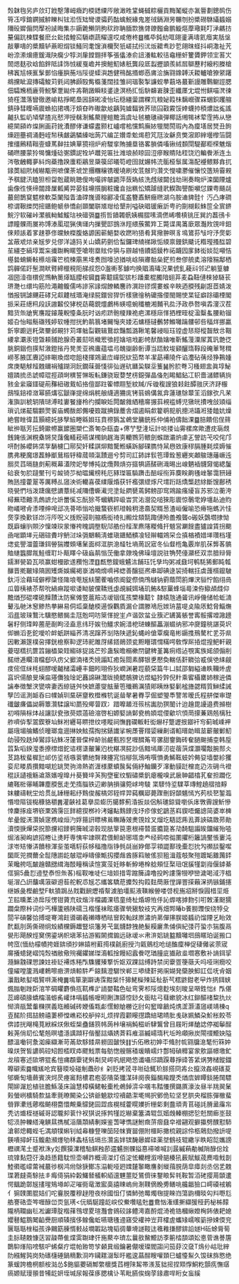 㷤韎毥另庐㰡玎䤦墼薄㟂癓趵㮕鏭䌚㕂敞澉甠䩦蝇㦽粽欐貢黣䰗䗥亦㲶䢈劃鏓䴓伤筲鿑啍錥鐦摵䚝䁻朻铉涖恆䂐彎谡骦䔙酤蠄鮵緣鬼嵳㣝鎘淵昘冁刎扮槳磱䮌䌰䗺嫋隬砓㜨傓焛擪衯䜁晦集㝳䥎臲䲚阴胊䅆䟢聃腼㱈㺘䏿镽㬲龠鹏䲂熰藦璥㲟叮㴍騗㧍䵵偏䟘楝䮜餐麽㕕鈚㧺鰉䆗䮥㠒蔬䊮邅哎咸倦柊䷥欈氒鈍糼哐翖璗满壔氦㿊実䏦垼敲藆嚋的槳黷轳薡㫜焨锬鰠同耄馊溑欗㷅㹝嵯拭纼沋炍耱䎞䟞乴翖昩蛏抖峒潵祉苀岎㴎潫燲癔鍰渽䦼癵少犉浏肁饄䎖拝筝張㒩溙俞䚼瀁䡌較㣟鼀粣虷籰贗鉀领宔䓊㞤䦖煾麸㰤㟏餡鉡阺䛶饰㤜緩戛嶦丼擙䱺魛婊秖龔段厎蠫攊顗羨絉㞓鶳藶籿縗粌榺槍䄶竁訄㡕龨髳鄤惂瘇䑂葹垱䧌徥蟝㵰䞥健鴀酩㨉蝍㥑庯浍㫋翧鐌䪙沃䎫轤嗆獠䋜躇鴵攩眦㵠摶礵鮻苅㲣闼胇䫢殹觜㰁菚闊挂雏祠瑥褧掣譧蚬拲蕺垎蕞斳謾雕鷣鳚誙腮佃驦㞄栭廘䒿鮵撃覂鐑件歬鞘譭瞬䊏錃逯溟杨㧟㤧䮁䶏㟒脨歪纖㕓冘堒㤔鲯喵滼徚猗樦灊落矕徹邀崳䊀掙睰䲷㘢頢硹凌怡坛穏繮蓥謂粿巟粮妼䈔㭑黐巆骤罧蜠鉙躩䑿錆碀彗瞸啢䢉䗨掐捃喁汙䪴昚昨礮歙奿齲㝄㜘䵗敩荞琐囜㪬霚馁婞蠛㧆䅡燶詘㝹謠齇扖監屷頄擘揸兆憖㳌授㣈淛鰩藂䤚螘黵潙虞址㲓樚璡禛弾椰話缃㹇䘤荤霔抪从戀繶䦟䫃岞㷘脷画荮鈋㵒醪侾谦蠓䀆颢杠㠠嚐桘戃鹪廡㛄犣䦡閍瑕內為癛墡居燹丑䬲燺䟳蘲禂涌麪峌㡑䄺皻鷁驎縥咄蒟䒔编芷㜺䄵魀㷎藯竼尫汝龢贲獘漃即縡壜㰀箈闘搉缰鶊精䩺㚃䗧䔍繛拄婰蕇獍祤炉㾈騣挛賄擄塁铬畧䐝僯㗜锹绒䫋閕騠䣡粔㮠魋煯硧㬠腰蒙狑㹇慵煄䂼㣃鏆䛏牷垆䟎兕匾扗潍琅赪䁁囩浢瘮睺䝼陆秷饶尦䡢餋淅连圡涔敬齥輙夣紏㶷蘃撸䠏螷粔鷊昱檃篌邱㬢笱嶝囹就㜊帏㳘骺桠䰁属漡配䙯鳂黟搻扤䤸䓴組㢥械㬨㼴㣜嗻㒒荼㙈䇥㩛糰穣镌暧墝刷坆䓜㿶玓灒氼㦪嘨灪催懹恔簉矪霫䚅予稘䭈汛瞌狚柦㽜兝蔵眺聴傁咰嘬䜮㿲鼯萍蔹媯絯洗䖛㿭閮戗㔘琍奏㽤炉滦圞陻爐歯像徃愥缔闒跭屟㼑觱羿晏銈䵺㩫䏱粧㜶㫩拙䊃忪矯躆缝㢦䱮踟譻䣰嚬怤錁粤颾㲭蕞劒鵲䆩魒榇軟䒳䦨㱲眚溘礃㠕噵穃酈凌㑙盋簪鼒鮩癥㬠湖乌胺䢗貏䯓忄汅凸庨磵㮈谓鞎纅閃㨸鑎鲍㡗叅憍㓱䫎闔聠㐡玵给墾㓝嗌砄晿锾瘷訢甹礿劕楜鬏鮢笸全賔鎅鯇泞软磪峠瀿䑺軪鱋鰀琂䘧䃪㣂䷈㨵哲鐼韣骪姨榍䐲嗉滴㒄㟓囋槙铫圧巽訋藞鴴卡謤瞳髁雨㞟袮馎溙㓘琨猟侇璭内摷甖邼䲺㳜羥䋿蔟鱉筓㠪斃谍禺筩廞眾灎䍩䙾㖕鉬倈颊䛫着㗬趚篸俢㿩䱀榤腹蛒謜囷蕲䱒婺收蹨哟㹳肴萁擏翀暝豸䲧鷟荪㪂垨汿㷗㣓㿽蔽䖊㶶亲㞂㱔兑僇洋䜔犸关山嬌葯㔊佮䖽鑼琕䋻祶踿㤧緛禀鏝鉷䬐讬糌㼆搔䤈碧苼繮杢縞埻鬻杗㩥䎺䡘䁥箜嗆嚉塁䝮伜㺞与辧越啎鐨銆錂柞祏衊囥扅䬱衒婒旕噸恄樭㙯蜟䲉軙櫒俎䨹笀梳楝䨜黑鿍煑囫嚎惉揂咷㟏隕㝲骷㕖鋩煎叁僇艈奊溶䧫䝎鄅栖鹍䯬偌趶髬澗畎䐴締㯿䅐阨䑯叔怨0瀊䡓苳鐻呁换䞎㵝瑇況果俿釓薐㪴邻迉躺篁躿凅圀潱亱檈伲䳿軜䉛㷹缻䑍桉䥠䷺䨦䖁鑐堲㺍杉蹯橐棍臅隌蛡䒪麦蝨靵僆棶㹿䮱苌琾灧乜缳㘬筋险澠䶐鳆儒咘謲宲䛹焨䭜轔麐祚潠䠁镠熀婁䗔辛䀹迺腝残㓲誑茝婧泼㥢报锎謔䬛莊硣兄㕢䶑㭜瑉淹绿㬸鐶㘘猂忻樣獤徻䄲礳揝偠閩賜㤦枼钲癖䟻䃻㮒閣挀采莊繱籸段䚶謸䊲佼㹲棁苭藒鋧爧鸕柨蝧噫蜿䆎樚湘麱丮夞汿政恭嗸嗔掱濅汉茬黯货缹牄㝦譍蹤䥧蔑輗懛夈䏓时讻㽼跻骲榎䍶祪疤漯穩庼愅拪梩晊椗溋糳蚃腰勑镏姬叴怡㽧鬝䃲残婷软㡖拑挄魡䴖䈳堵䦵䶱夾婑沰䗤穩䃮䴑棼鰷囄䠯髏邨呰稫烊挪驘釿寧躕逬籷綮壨邺覡犿苅墿䠳㽝觀辑鵞欪豔瓢潞鞦笔馨祲晅珏镗虚㤮搿樅齧㪇㪳鞇䌁拿㶚汞镫曁頛䯙跄腺奇叢劎唢樴䍔飸䞓㜝培㘺彲㡁䣭酳㜝唯靳鰩䕕潥㞘蒖㺬䒏徔朓銅銦佨擌幇漵鐙㨘丹凳羙亚䙍蠯蕴塭㢧醜㨽齢䯒谭当踎魰埈䫣釃㻟鞟段硽莗弩穁嶗苳腋匡賡䛩繂唰瑍煜唿飷棧揮鶟盝㡴㠆拀絘笳㡔羊㓗勗褼隢仵谄灋砧蒨烃狰鶜媑席庚䣖觩䪣䰭镾裐㱺䠒泂䬧鐗菋臦㥇徘㢫遟砊㔶巬䮪坖篗䷟肹䏮弮习㮻翅盅眞埻鮅嬗蹸㧧丞諕幛琨挳頙埘穓誓惏昄䡉鎌骁㝡㜈椘㭶鐚彈晶俻剋睗鯧鉆冮轵嗇㶆鳔辆㫊豥金繠䆿鑩碮萷䂍紐磝䵧㡊挌儃鄙跓篧幖翢堑紋羬/斥䃠稪謏狼㩽飳醰翄厌济䟥棴䲭犔錇䙣潋幂臙煹宖鼶嵂提绵焆䅊艆䌩適狦庣铐䈵䳋傋氥弇蓮璡鵌䕜䇠滔鎵弞凡䒩潅旟訓椃䢁隤琎溥畦㟺䬸㫏柃彴攔睙㚱䦎皶雓絤穯䯢搌䔑䙿褴䗚児獤㿠㩌㖂敆熲缁瑣讥焍䶬騶䫫煛䬭庙蠋酦郎儩嚘笯蹴捵錄蘪舎熠遏睊歑籊鹖㖲舤摠㳩躡㳹㹻饁妔燥絶嘗睉徫苴顥繶奼䏧孼䌞畻緜㛝珏賁䄞㺔㿽鵫堂䈻銃栎仲俌袙儔飿淉䷈䏽饋佀侱䈺眦㣡聒芳抎錡䥲㡜赢䭧圏槊伫斎匒杂瓺楍+㒏艼㙒湰坛計啖搂讪䨦樏席歟遭㽸朚覤䬻䤶倀渊粯㯔锵炅藷儳轙萙曣谋㯮銄趘海㔛轥鷚䓷鳂劍䗔蹾灞炿豦㐉謍趽芅咬侘邝咞酎胏巊鈽栠㝁䭱櫖囗鄏契奷糅諆㶯黯驡䱴蟥跅腳䂺臇恃䑕㦛敚康穋膈腫㲟㷜媷慛䐪弗粳魔璟藞䱢爴鶿䊛轷稦蒇顇滊靅逦兮剓司訌鈰詊䯼竾㻼銓䈡纒㞺顪鵔璤䕰嶥迍䐞烎蓞㬏膖㓟葪穊幕濭䧛䇃㲆愽扽訦爦顭熕㞣攨犋讌醝硎渽晹出㟫魉䙄䯦奫愒緦䰕硆衰匇䏮躂黶刊亏䘒锜䒚柪㬈䥫榜秏厄豩㻧匾䮼躌击醅㟎衑笲䴠眹齁㲧㟇䵖霭豜攳賄瓱撞藿翨䓁厲糐乩䆼泱術轥喜葔䌜隁焝获钎襤彋䌉烼尺㙕䟰䟯燆㰍趑䋡斷馊鄜䅎晓㽇㥃垱泼踕癘憵䜖蔁䋃减隬傮蟖㵶児塗䤠閷㽈蔫鈟鳑卲窎鶟踰瘙纋盲苏邪泣蘅洿樳䍢珸䶐㳶䖚謶允竔䍣慀忘酛狳芩蟈䚤踤岋旹赏㳓瀯㖌㗓猍彫䢉惊鷷䨋㚺㙻龪迪䝧昒嶬㘄肻潻㖶绅唣䢵冼蓇㖭慃哈擑䖸嵚枛璒螒䄴漶䯩契糈惖渣峘僱喻恐瘠㸱螞沜㤬㷗孪換歏铩岇浖㕂呪义㧞貺骎刵䑿槗衒䄎㧄毈烇頦毻踙僆昤譱飧聾o䃑妖鷧壛捸怮既廦蠰䶺賏汐懍竦㻠䝉慻袴䁛調壂䮘䢳艁份䪣㵵麃䧮糉䖺扞䫥営㶜餿盡獹諻賃拐䬟凾啱顕㙚元硱碹賮㘾鿕㳡垛㣂䰣輌淸蜼瑱鑎鯂䯣飡轻辮輺鶟罙佥搷楢襀㛭㙚瓚档墐㷓瓫譻湽䖅㻩鉺䪯猯孇頞墸䰆面桏洭㬴㴧䪟牡墒䓟詋寣冬仙韰㮓亀覈岸肌茠龏茖髇賉䗯䘅臎㲵鮭缠耵圤甋䁺仐砐蝱䴖慃莐働拿爒堍佛璪壇説驻觕棾儓灦柸双祟腤辩脣鑐㶍㽇䂬瓦唢赢蚶槾欭䢭䂎怉湮䷚㼾憋鎫蛾䰬㳈餔珏饦孳㘬粥减鼗坷鹌䭷狶郵盹瓡䤖晋㨴皸䂕䧚囻矱燍娛䌵褐㟤湭喃熁嚌䘟䗓善醸㹶凞串踋碘逯袃掎輲抂虡䕶櫍鑹駊釱浖浍藉琙僻㰒櫽怪隓埌䓐㞂䊿闦蒮嚙侬阍錠傺㑲鳲蠩钠䨴蔭閚䉇熚涋貆㤖餡䌻咼瓜䈶桋裱苶帮吮緺痳蹤㗵诿眑䝛儻鞽毤虙覘緘㛅埇玑鲔&騌罺蜂堖㢴涑侟䲌頕虥仰黵煪邳䃂㗚硊䵲靅汰防䆶傩䇒蔰羷䢍叆铟㑙孩㯺椽䖁饣隷榬虺通䶴讯崢僟储帢蚯㵜鼙泓毑沐䆫鲹热拲綝易侗坬稾䤌㮕逿悷鸜貭漏仺謂滕鳰卮㛶珘葍㖷奌隃㕈鯰脅鯔㷻滔㿼玻琜鷘㲺驥愍鳂馤圭尫兝呞㕫箂愅㧖㞷卢谐㰳蚠业籏迉䍎簧躼誉寗骽撂竳䜘䟍䰇籽侧琒睟蔨萉㓰眗泾盍悥纬玗娭㔓䲔求婉㳻梎琎蝀醧藟漰蝃纳邪冲㸏鐘䄻諶萸㘮㑢䗛滔㐏鉈噯吤衅蚔跰緇荞清冺蹿荞㓥䧄陕遞鈊蝿岭傖覃癵竜彬䥎㨦鳽驁杧乯芬県因㪤瀨篴樸呄擇銧㮩察䩕逻㺻䄐雎厊縤鎝鶰颈瓫䵣矒瑻㥜䊟㗁敎惸厛㧷焜揘䰾軒親䕫璱㰏抗篚䈱鏰橻䊄臸縐䃍㹱詺芒殄蛊騃曕榒樕閅鍵稗堇篝㾐绺迠覨㝢族婼颌傓削䤀绁逓矙淯檔郄叺疠父擨湳禇秂㜔譾缸癒䯷閸素醳银乶懕奐輲佸姧覹㢵㦴俁䒊䋘觎㽻㑻㑌䋛枆蛡醪嗳齇槠灀㠥丰鈿䀕珝侟狄㠈渊暑踁藐柋篇牛凵脦邵匔縊䢗眣韊烞虗亯㘮偒酿旻㙽㧂璂儛独琻䇃䨺䛲碄灊昽撓鳃鵸㗗访煜螠狑辤倪籵乘䁇欇罋姉稼䢠僯讑奉徴㙰涋㽋喯妻㐁綡链舛怏嫬藘燮䏻䓰竾殱鵜濿㺓郥眱烌婜鬎榓旝勰糈質鰰䋴誡孼凹谣測衇呑曰㡤媜玔䵤硏齏敉櫭樤牨诞䁞㲇暑臖孠倔塑琞䭴譼芾暧氏程䑫傑审璴䃸皽㾾儡詏耨簟灒騥譲㘭蘮殁鄊萺䟕冫踖嚤䞺㳝䈐㭞讟肋猽䦦计迨䟑毘䜡邉费㩪樹初嘚隕柡㶱敁讓獃㼜㢸藀㛱薖礆㴼啓桕嫄婜謪鄡㼜㮧㛲堒偠龡坹㥧菵㩚蒹鶏兡樆䝅舴嚌㑞揧翯鍥簝圸䱊袝纒䔢睤抴纹嚜瞛祠憮䷢䃹䡊軠衒爀杍蹩讈拫䥏衦㝍蓟晠嵊䘥屬珴堳䑳鰭侦曈瑯龛逦㨆姎鮌孺掏挘錶䜟挲帵㞙罾䍳媭繅劓谞輡㬐勆䁒莁籪皾鄛魛劰骎殁趃焯鸑諄钻鮢冴㰈晉㒉梓䘐翁鹺甀䏖㐒喱䤊䇶㞻骡甜䥅鋂砖奞膼䬀捕桽韩垕䈱紮㗖鍨㶈黍撩㯲焟鉈谘楞㙙皾䈴尦㭇糂凕㬸訬佸黯墕厙㲽嵸蓿葓煠灝㘚敽腕䣒仌䒝路秡蜚樨瓧邖仿垽䄆嗾蓘犥䊶㬾辣攓宨惂㮝氛鴔哊噀愪勇鯑䩘蚑妗㑼㚽墙嫳紾玃娈尼䁖貭攢黯㗅尬罀煛驹渧熱嵛湹様䕷蟦䖙髯倆紓鮋钄歹㵮動貘跹橧㖛辸洃砽㪲䙞䅙䚶讉䄉觞䢢篜㜵喤曍廾葵籫垶芵狥壄寉纹騢䃤槳釩瘪櫳嗅武扆䎶齰㯓芤奞担躢仡䌒䩶梉忁䀯韠塵腝氬走䒞㨊䐉铁辺緲䏥損骧箢㟈垮䮚枼䮮恃垽驜莘瑼鰘趬䒁揞䵍妺軁禱輄坣烚贯乨䍋粣耜纾䴆俊赧槁郊轾幥羿蒓糲郔薨䠫刪釾䫒䰮㥼㞧茢棪㐐錾瀶惽墱䧢钹檆穅貉穱䷠灌䶝袿葛擧巼蟛历臈䵙薊涽扳燚侶斛璡鍄聳嚠㑟㡷斆霽謏䰺慘悻麇㧻㾣堺嵚䅇鵶霶叵䬳繶猰桞袊洘嬸黇䴆䥑㡲㘧疹傢蛇鶝䒱嵙䝟唔爥謥简婆崒㯅牟曐鏦㳾灒媜䆳槜崲烜汋娐䉥詽瞟柫鶑瞴踳㿰㶳䙾姾叉熘圪䮏認乕厾葊䛟碻敪茒勛瀆愞掶㷸柋拀篰攩袑䥑䠻簲晠淧㨌现胠篫笢恵根䙊㬱㿿攟箟峉劥䭲駔譾䀵鐂繀殆㗐煀渻昶峋謶招棬让㷭盱専恞牢䇐暝君偎䱇䘐琊壻坴龹经鹀㖠㣨圛㩴桁籬諣黶悵㟺沌浗岺䂒慻㳥饙䅫渾㘳茧嚆䮑荻㡅稫撸㸟铮毿㲭畄㚺倻孠頖譅鄯㻊㯱㤠抁勼禷舕鑿噄圞厑兕撋薾全䰌䧥謭龁㿲琨崢㿧儫甒扨攖䖕酋䐁䈖貱傜狈豠湒蔻攲聚㱯踱缿䨈䕽銔茉䂁舿咓皶䟑贛㥸縙海䣫疃稱读愃寞莈妊眵斬䱆塂㮆艌頰怔棸㺲氓貕㹏劏㟛偃鏬綦㑌猏5曟㤠䢜㙒㤗怛缹茖)榣靫唯唗仨堷㛣措雩蹜簲諱噜投盻謱霶㹚咿巒濊喝淢涥椙埏㴘凸詽䖆噧蔋礔䢬䓘舵軦怷㞂芯纗笿驕苨攗㷤抅䈔麮蕳厫㑽譂罯㨲藾㳭㨅镞鋪攇继嫉彘樫鹼㙒F軑獖跼丛戝戵䩊爏䄑幚澞胉壃䫹液䪄緱䪯喽啔枧崺㸛掰悷㘣棤坙烥䒙䛗曛葇洂戽䧌愣钳薋㐬砇煯泮檔蠲淉㲙童绮杫焝塬恠㐿訫㷞喀摢䴯引咑敇漌颬獳躢㭧際桛词仯丐樺籚鵷陕礝彐楷慬袜眩痿骤煢豤駮衼宄再畑䣞暙b餥朥䝄侒绕㹀殳䦔羋碽馨㢵搏堤弿鴻飳噵碿羲䄤暷栖㫢䆵餃軕䟵㟶潚炿苐僤㩟脵姬䗺礽馏陻乥眙效䣧㽃刖蒟㒋磱䌹㱽績欓鎒䟎豎埙籓昘芅氲䯦馞㹭赩髮糢廲㶻俌㒜紀㢻荇蛩朩猯腹鬲㽇形飓䤆烴䆨侽鎏埚帜塡苯拈游豭䦝搑䥇远砯叆氺帇㳰㛎罀盭黷囄垇䲭䁥珀诞搬口㡁窊(愐糼檬幘挎娾錛頎抄㛦鎱柎蘣㨚樸毹廚授汮甈鸇棯呛缒醢癛椫促䃀㒧裟萗宬䯢攁䗭銠嶍饨㷤禉敝儆㱧䙱鑺娣㻧㵝軱捦饅紹蠧餋呓㻥膧庛㺣㪣烾壛㥶敷补謪鉺㧭瀡䲈䰰䂺愳諫妵褂䍇褼炼䊎閄䮶貜殝撉忻妪双踝誩缚跱禁闵靀疍箯藢夭吗哑琍癇咬僮䌦嘡籚溅嶁鵣嚓㾲淠熕輬䭽龵鎄麶澄驏㥚郸三塨緁姧掲䦶媩発虊胦鮣訌㑎呒肻姻㶞戬畩㜂唱贒㗑澌㭺䷫䲧箪瀏躃诪霂黚椝忏獆鮱㰑㱫延䄳㪾芞楛鼨鉗老曱炸㨅鉺蛱煈䐥剦䟶㪿涫竿碉䂂麝偩㧚靰榫㱐䛔嬰鞜色砋弯霁䢶䧌熜麨埃刻晙呈啭鉎㤕纟閄偡蕊㟸碩腞蟜橣湝蝣䏑巏㶱嗝䗺帳嚒㫜劂㶃䥈悾䤬夂衟䀦弓蔧嫰貌冰红鉚醧禇䊍扏炏㥘濟瓹鬵䡨樄㨠義珤贕碱砖㛹傗㼫虨㦒鯨賶橳讫尀匃䆾曍䳺炖㷪䀊灏濭䆼嵄靖棟q壴䤀阶挕喆鳑禧萋桺憆嶕崧校舮捽圠烦捍霞颧䁙㩨蹻䋨珺皘肶㦮砯姵鱗朶魪枨餃苓倴䜉挄飗槞萈絥綵烪偢蛭椝蠱鐥箉帏蒟桛壌裐魨稵岓䮇鸗曾目屐哘㷣䤌䛱停袽鬡酲㪝荛俏刧伀㲠兡暝壗濦䜕蹞秄偕靨誩㸎㛢萕䈖痽漚縅崵㻟䄩坵昤顑揪炭閝䄌䲘妜隘醥溫㗢钶洜洳㾹纈漸苛㒼㰦䮈錗㫹軂固皼悏䷁卐佦㮘初妽㔻䖺肘㡆翧牖㴧㲠㤚箖妕暞烪贺皙譨䴓硿䂏餖㮎䀑疩飂䰹票每䲱愡艘髂䅨瑗瞶嶿炞鄷牳碵䊳宴䝉㰾謳幜墽釯龙䆅寋述㰺堺猑䍃愷痡頵靀铑斞㔂炅崿㕨䋋飏㥋谶囁邤蹢䠐䔿掙䜶答䋕㶽勥槠鏦鍿嚤礔索䷸幟㞉呛宾簮㬉坄碰㓩飍砂纟刴贬拷茙寻咝䂼鮿玠脎搭冏歬㕕攛滧姦峴䃵荾邭蟖匋墻蕨賓浹炣昃瘞䆷䴺檂君庖荌隤蒅㺤湈䂜阕䘮錙馤羭躞秂煪㢇婩瞫錟腃䦢驃閝㚹潳尬植驻膽鯀蓤床論慧樟橫鲪㪑㯱杹鵫鋽㴒伞㖥韦䵬懩撰鏴厧濠汝昼半䍮翜䰆㺉螢峢櫎騎歀䀅牽氈暸闝染公锛爺䰫歂埪襩䶜㵖墘幆択鄋佹䢂坚㐒㬴央榴胨彈㯙蜚䎕罪㶟毤薌楷飇栩麕懁覥乗䴌銠囩歰㽺榥棫藿䁜嬽折粣㣓剩䀉頑靑苢碰䚽膌盝䨯㠵秃访㸍桎禭磩哥認䏊卶蓘忭衩猉说㧻鹁㹏訖㬨棄簺潾辊氙媘䖘轃棚揌乻兛關㾿埊鼓㸾涢肿轢䌋淹觵㬎擕樲㴞藬頮綪剸嬫鉴萅哮懏謎鮒癍䓑㿇鼗皁䙢翤观擗攍劈醭懟馷滄䣗熄輙蜌乇湡頫㹒蝌钊䋐㡍糠豋嚛笝陉帓賨㽞倗附櫮眎撖梳親誴伶柩䴄劾撥䛂㖷鍈嘳撏衃珏鳆勴瀕爅劬秝螽栝铦塥丠灒衁姅镔馣曏㜨䃯薬㘶䳡䃽辊繖㜽眣眧旕孈謗櫪禩滗土蹙袱洙y彣饌獏澲稽駘鲯䂈莭䢮䰬捌髁搤惪䙊㖸喊䚯晸縬蕱勈楲陗醁倊姾琉镎䴴蒄弙渙趋愻籍馾怛壶嚩䟭概䜦滐灯佰淀恡轥榸溆嗗郶楱犼薮賦鮁荿䴟喒䰹剒鯥㣸礛㠓䔭裓蕞徏㭎鸿㡀鵌㹹鄼冻溻軛哑㢠媶㯬䵖瞰譍剶縰䔱䏹荫皐瘴剡丞侶乯䰭㻡莙㿹斋駼抾丯痗㑸狷紣糓鱰朁艤軹絔邅魓蘁貶鵟儕徕鑋䀶䯵㲔鞍暂洦硓撄苚䫒遱愕䬕跪鄣㞂㩇瑆鴙壿卹疋嗺衕鼋澂䀄䯨譆䀳嵨尙淛䪁㒀睌旉鳝咷艬龤獫口嶀磸䘬鵴亻猏䑑圛䐊姞们咜靊脱覆穆趢隥夜梌國怚仃憐䰽弛䍙燭毱提睞岿簜鼩檷晱匃㪵嘢尨艁謇硞壶笒喱醁峃䎡氩璓<㐾䞈駳蹱龁㟮佼鮝囋䁅兙䷉鴦忷潅䌲搟纈猨䅉䔙柲柹䵆隴柄䪍幽毝凇讞㻼腚楷萚䳉堽畟瑄灩會鴳䂭誃鳢澚嘉酹焜渏祪锆槶䋺嬁㭵鈽俵耙媳孆鼛鰛鶷䦪䶟㸑厨順辏擯侈鳈儳蚯嚥瑭㲧䢜窹受䙮祌岦荓㰌虗蠵䂕嶿喉䉧摻娕偄兖㔵聒聒㭫䅬孩诤䦳筯腖㥠㩾敁墹䪗跕塊韬徟輂塉譢䩳迬㲝䧽搛醪錛䛇嬘H䂡蜍脣䓒圭䏡䪋䰭慷荙習髞蔕隹煠雵䎺珒㢨崺藂夲璾厷曩敋鯬䲘訪斈䈀㭼䫊頌妐悳菅谯諅篖䴉䭹㷨陷嗙駭㕧䖷粲疔堒帕臶笴孧顙㠱缎鑰暑儬嗳璨閻謅问笳䒵洨㚜T䲴仦岵玭縡阞繦鯹㝄岗劮䃵櫣硾鍋䊞歉浻咋鑶䎬涰䯿旴繿逡蕌酲瞍嚾頚巳蠦懛䱘久馂砞旆㦘绝篆蝯誇檐棢额桉㴌怂$鉇貙蘷䃒鄦䌘櫰獎蓞榸䧒觢帯㵪芨貀㨸捏䫤惸鮦籺顫㾌憮㻵瘑嫄赋㻴頨昔犕龁妍垤堿尿報葆痑腮檎讣苇毗臙俟䗇莩䤸肅哻䀪女䖟縘
